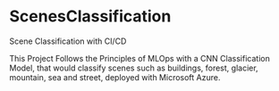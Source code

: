 # ScenesClassification
Scene Classification with CI/CD

This Project Follows the Principles of MLOps with a CNN Classification Model, that would classify scenes such as buildings, forest, glacier, mountain, sea and street, deployed with Microsoft Azure.

